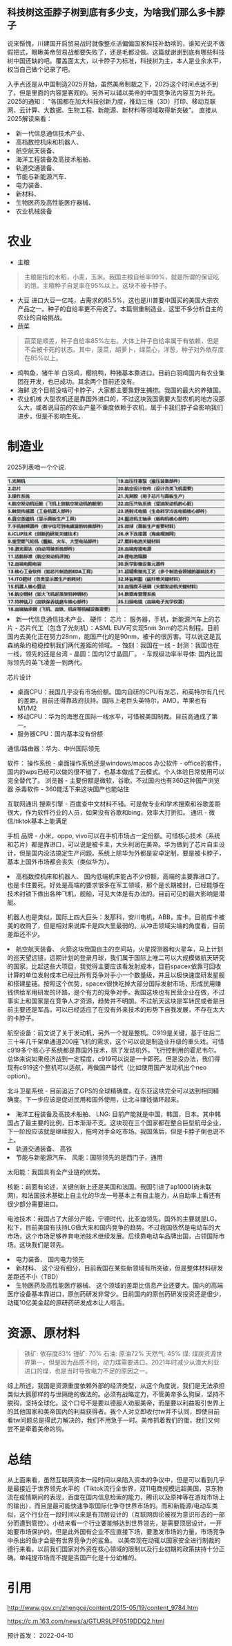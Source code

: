 
## 科技树这歪脖子树到底有多少支，为啥我们那么多卡脖子
说来惭愧，川建国开启贸易战时就像整点活偏偏国家科技补助啥的，谁知光说不做假把式，眼瞅美帝贸易战都要失败了，还是毛都没做。这篇就谢谢到底有哪些科技树中国还缺的吧。覆盖面太大，以卡脖子为标准，科技树为主，本人是业余水平，权当自己做个记录了吧。

入手点还是从中国制造2025开始，虽然美帝制裁之下，2025这个时间点达不到了，但是里面的内容是客观的。另外可以辅以美帝的中国竞争法内容互为补充。
2025的通知： "各国都在加大科技创新力度，推动三维（3D）打印、移动互联网、云计算、大数据、生物工程、新能源、新材料等领域取得新突破"。
直接从2025解读来看：
<li/>新一代信息通信技术产业、
<li/> 高档数控机床和机器人、
<li/> 航空航天装备、
<li/> 海洋工程装备及高技术船舶、
<li/> 轨道交通装备、
<li/>节能与新能源汽车、
<li/> 电力装备、
<li/> 新材料、
<li/> 生物医药及高性能医疗器械、
<li/> 农业机械装备

# 农业
- 主粮
> 主粮是指的水稻，小麦，玉米。我国主粮自给率99%，就是所谓的保证吃的饱。主粮种子自足率在95%以上。这块不被卡脖子。
- 大豆
进口大豆一亿吨，占需求的85.5%，这也是川普要中国买的美国大宗农产品之一。种子的自给率更不用说了。本篇侧重制造业，这里不多分析自主的农业的自给挑战。
- 蔬菜
> 蔬菜是顺差，种子自给率85%左右。大体上种子自给率属于有依赖，但是不会被卡死的状态。其中，菠菜，胡萝卜，绿菜心，洋葱，种子对外依存度在85%以上。
- 鸡鸭鱼，猪牛羊
白羽鸡，樱桃鸭，种猪基本靠进口。目前白羽鸡国内有农业集团在开发，也已成功。其余两个目前还没有。
- 海鲜
这个目前没啥可卡脖子，大家都主要靠野生捕捞。我国的最大的养殖国。
- 农业机械
大型农机还是靠国外进口的，不过这块我国需要大型农机的地方没那么大，或者说目前的农业产量不重度依赖于农机，属于卡我们脖子会影响我们进步，但是不影响生死。

# 制造业
2025列表咱一个个说.

<img src="/img/35-kabozi.png"/>

<li/> 新一代信息通信技术产业、
硬件：
芯片： 服务器，手机，新能源汽车上的芯片
- 芯片代工（包含了光刻机）：ASML EUV可实现5nm 3nm的芯片制程。目前国内去美化正在努力28nm，能国产化的是90nm，被卡的很厉害。可以说这是瓦森纳条约稳稳控制我们两代差距的领域。
- 蚀刻：我国在一线
- 封测：我国也在一线，领先的还是台湾
- 晶圆：国内12寸晶圆厂。
- 车规级功率半导体: 国内比国际领先的英飞凌差一到两代。

芯片设计
- 桌面CPU：我国几乎没有市场份额。国内自研的CPU有龙芯，和英特尔有几代的差距。目前还得靠政府扶持。国际上老巨头英特尔，AMD，苹果也有M1/M2
- 移动CPU：华为的海思在国际一线水平，可惜被美国制裁。目前高通成了第一。
- 服务器CPU：国内基本没有份额

通信/路由器：华为、中兴国际领先

软件：
操作系统 - 桌面操作系统还是windows/macos
办公软件 - office的套件，国内的wps已经可以做的很不错了，也基本做成了云模式。个人体验日常使用可以完全替代了。
浏览器 - 主要份额是微软，谷歌。不过国内也有360这种国产浏览器
杀毒软件 - 360能活下来这块国产也能站住

互联网通讯
搜索引擎 - 百度查中文材料不错。可是做专业和学术搜索和谷歌差距很大，作为软件行业的人员，如果没有谷歌和bing，效率大打折扣。
通讯 - 微信/tiktok基本上能满足

手机
品牌 - 小米，oppo, vivo可以在手机市场占一定份额。可惜核心技术（系统和芯片）都是靠进口，可以说是被卡主，大头利润在美帝。华为做到了芯片自主设计，但是国内没法搞定生产问题。系统上除华为外都是安卓定制，要是被卡脖子，基本上国外市场都会丧失（类似华为）。

<li/> 高档数控机床和机器人、
国内低端机床能占不少份额，高端的主要靠进口了。也是卡住要死。好处是高端的要求很多在军工领域，那个是长期被封，已经能够在技术封锁下做出各种飞机，舰船，可见大体是有办法的。目前可见的最大影响是潜艇。

机器人也是类似，国际上四大巨头：发那科，安川电机，ABB，库卡。目前库卡被美的收购了，但是相对来说库卡是四大里最弱的。从冲击领域尖端的角度看，目前差距还不少。

<li/> 航空航天装备、
火箭这块我国自主的空间站，火星探测器和火星车，马上计划的巡天望远镜，远期计划的登录月球，我们属于国际上唯二可以大规模做航天研究的国家。比起这些大项目，我觉得主要应该看发射成本，目前spacex依靠可回收计算的单位发射成本已经比所有竞争对手小一个数量级，并且以极快速度研发星舰和搭建星链。按照这个优势，spacex很快吃掉大部分国际发射市场，形成民用赚钱供给军用研发的环路，是个有力的竞争对手。我国这块也有民营企业在做，不过事实上和国家是在竞争人才资源，趋势并不明朗。不过航天这块是军转民或者是目前主要还是军品，可以已经适应了在没有外来技术的形势下自我发展，不存在太大的卡脖子。

航空设备：前文说了关于发动机，另外一个就是整机。C919是关键，基于往后二三十年几千架单通道200座飞机的需求，这个可以说是制造业升级的重头戏。可惜c919多个核心子系统都是靠国外技术，除了发动机外，飞行控制用的霍尼韦尔。总体来说如果经济战到一定程度，c919可以说是一卡即死。但是没办法，我们得现有c919这个整机可以适航，再做国产替代（比如使用国产发动机出个neo option）。

北斗卫星系统 - 目前追近了GPS的全球精确度，在东亚这块完全可以达到相同精确度。下一步应该是促进民用和国外使用，让北斗赚钱循环起来。

<li/> 海洋工程装备及高技术船舶、
LNG: 目前产能就是中国，韩国，日本。其中韩国占了最主要的比例，日本渐渐不支。这块现在三个国家都在整合巨型航母企业，下一阶段应该就是继续投入，拖垮对手全吃市场。我国落后，但是卡脖子倒也说不上。

<li/> 轨道交通装备、
高铁
<li/>节能与新能源汽车、
风能：国际领先的是西门子，通用

太阳能：我国具有全产业链的优势。

核能：前面有论述，关键创新上还是美国和法国。我国引进了ap1000(尚未联网)，和法国技术基础上自主化的华龙一号基本上有自主能力，从自助率上看还有很少部分需要进口。

电池技术：我国占了大部分产能，宁德时代，比亚迪领先。国外的主要就是LG，松下，目前美国有扶持LG做大来和国内竞争的趋势。不过我国依然是电动车的大市场，这个市场足够养育电池技术继续发展。后续靠电动车品牌出国，占领国际市场。这块我们是领先。

<li/> 电力装备、
国内电力领先
<li/> 新材料、
这个没有细分，目前我国在某些新领域有所突破，但是整体材料研发差距还不小（TBD）
<li/> 生物医药及高性能医疗器械、
这个领域的差距比信息产业还要大。国内的高端医疗设备基本靠进口，原创药研发非常少。目前国内的原创药研发投资还是很少，动辄10亿美金起的原研药研发成本让人咂舌。

# 资源、原材料
> 铁矿: 依存度83%
> 锂矿: 70%
> 石油: 原油72%
> 天然气: 45%
> 煤: 煤炭资源世界第一，但是因为品质不同，动力煤需要进口。2021年时减少从澳大利亚进口的煤，也是当时导致电力不足的原因之一。

综上所述，我国是资源重度依赖外部的经济类型，从这个角度说，我们是无法承担类似大鹅那样的与世隔绝的做法的。必须有战略定力，不管美帝多么狗屎，坚持不脱钩，坚持全球化。这个口号不是要以德服人劝服美帝，而是要以利益吸引世界上的其他国家和美帝国内的利益获得者。我个人对立即收付tw并不认同，即使目前看tw问题总是得武力解决的，我们不用急于一时。美帝抓着我们的蛋，我们又何尝不是牵着美帝的钩。

# 总结
从上面来看，虽然互联网资本一段时间以来陷入资本的争议中，但是可以看到几乎是最接近于世界领先水平的（Tiktok流行全世界，双11电商规模远超美国，京东物流在疫情期间的表现，百度在国内信息检索的能力，腾讯以及原神等在游戏市场上的输出），而且是最可能快速争取国际化争夺世界市场的。而和新能源/电动车类似，这个行业在一段时间以来是有顶层设计的（互联网舆论被视为意识形态的一部分而遭到管控）。小结来看一个行业要能够达到世界领先，是需要顶层设计，一开始要市场保护的，但是此外国有企业不应直接下场，要激发市场的力量，市场竞争中杀出的鱼才会是有世界竞争力的鲨鱼。
以美帝现在动辄以国家安全进行制裁的德行来看，以前我们国家对外资在核心领域的限制以及行业初期的政策扶持十分正确。单纯提市场而不提是否国产化是十分幼稚的。

# 引用
http://www.gov.cn/zhengce/content/2015-05/19/content_9784.htm 

https://c.m.163.com/news/a/GTUR9LPF0519DDQ2.html


预计首发： 2022-04-10

